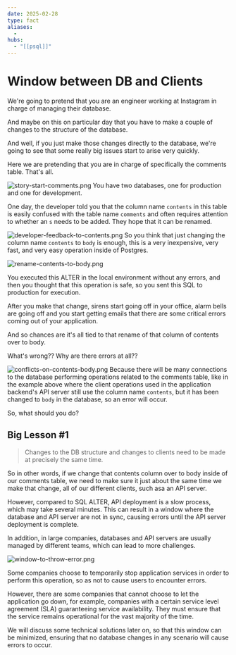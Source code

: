 ```yaml
---
date: 2025-02-28
type: fact
aliases:
  -
hubs:
  - "[[psql]]"
---
```


# Window between DB and Clients

We're going to pretend that you are an engineer working at Instagram in charge of managing their database.

And maybe on this on particular day that you have to make a couple of changes to the structure of the database.

And well, if you just make those changes directly to the database, we're going to see that some really big issues start to arise very quickly.


Here we are pretending that you are in charge of specifically the comments table. That's all.

![story-start-comments.png](../assets/imgs/story-start-comments.png)
You have two databases, one for production and one for development.

One day, the developer told you that the column name `contents` in this table is easily confused with the table name `comments` and often requires attention to whether an `s` needs to be added. They hope that it can be renamed.

![developer-feedback-to-contents.png](../assets/imgs/developer-feedback-to-contents.png)
So you think that just changing the column name `contents` to `body` is enough, this is a very inexpensive, very fast, and very easy operation inside of Postgres.

![rename-contents-to-body.png](../assets/imgs/rename-contents-to-body.png)

You executed this ALTER in the local environment without any errors, and then you thought that this operation is safe, so you sent this SQL to production for execution.

After you make that change, sirens start going off in your office, alarm bells are going off and you start getting emails that there are some critical errors coming out of your application.

And so chances are it's all tied to that rename of that column of contents over to body.

What's wrong?? Why are there errors at all??

![conflicts-on-contents-body.png](../assets/imgs/conflicts-on-contents-body.png)
Because there will be many connections to the database performing operations related to the comments table, like in the example above where the client operations used in the application backend's API server still use the column name `contents`, but it has been changed to `body` in the database, so an error will occur.


So, what should you do?

## Big Lesson #1

> Changes to the DB structure and changes to clients need to be made at precisely the same time.

So in other words, if we change that contents column over to body inside of our comments table, we need to make sure it just about the same time we make that change, all of our different clients, such asa an API server.

However, compared to SQL ALTER, API deployment is a slow process, which may take several minutes. This can result in a window where the database and API server are not in sync, causing errors until the API server deployment is complete.

In addition, in large companies, databases and API servers are usually managed by different teams, which can lead to more challenges.



![window-to-throw-error.png](../assets/imgs/window-to-throw-error.png)

Some companies choose to temporarily stop application services in order to perform this operation, so as not to cause users to encounter errors.

However, there are some companies that cannot choose to let the application go down, for example, companies with a certain service level agreement (SLA) guaranteeing service availability. They must ensure that the service remains operational for the vast majority of the time.

We will discuss some technical solutions later on, so that this window can be minimized, ensuring that no database changes in any scenario will cause errors to occur.




